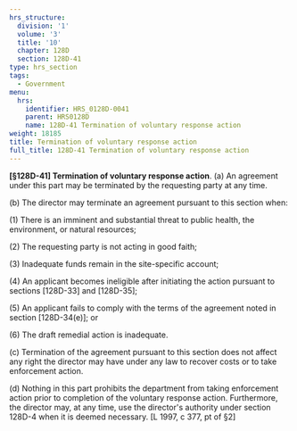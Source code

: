 ```yaml
---
hrs_structure:
  division: '1'
  volume: '3'
  title: '10'
  chapter: 128D
  section: 128D-41
type: hrs_section
tags:
  - Government
menu:
  hrs:
    identifier: HRS_0128D-0041
    parent: HRS0128D
    name: 128D-41 Termination of voluntary response action
weight: 18185
title: Termination of voluntary response action
full_title: 128D-41 Termination of voluntary response action
---
```

**[§128D-41] Termination of voluntary response action**. (a) An agreement under this part may be terminated by the requesting party at any time.

(b) The director may terminate an agreement pursuant to this section when:

(1) There is an imminent and substantial threat to public health, the environment, or natural resources;

(2) The requesting party is not acting in good faith;

(3) Inadequate funds remain in the site-specific account;

(4) An applicant becomes ineligible after initiating the action pursuant to sections [128D-33] and [128D-35];

(5) An applicant fails to comply with the terms of the agreement noted in section [128D-34(e)]; or

(6) The draft remedial action is inadequate.

(c) Termination of the agreement pursuant to this section does not affect any right the director may have under any law to recover costs or to take enforcement action.

(d) Nothing in this part prohibits the department from taking enforcement action prior to completion of the voluntary response action. Furthermore, the director may, at any time, use the director's authority under section 128D-4 when it is deemed necessary. [L 1997, c 377, pt of §2]